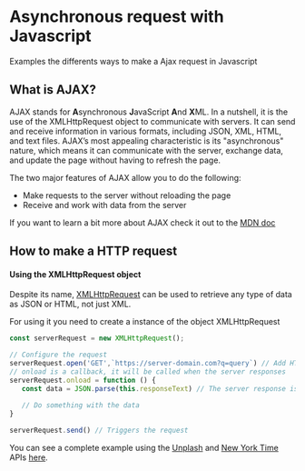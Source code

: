 # Asynchronous request with Javascript

Examples the differents ways to make a Ajax request in Javascript

## What is AJAX?

AJAX stands for **A**synchronous **J**avaScript **A**nd **X**ML. In a nutshell, it is the use of the XMLHttpRequest object to communicate with servers. It can send and receive information in various formats, including JSON, XML, HTML, and text files. AJAX’s most appealing characteristic is its "asynchronous" nature, which means it can communicate with the server, exchange data, and update the page without having to refresh the page.

The two major features of AJAX allow you to do the following:

* Make requests to the server without reloading the page
* Receive and work with data from the server

If you want to learn a bit more about AJAX check it out to the [MDN doc](https://developer.mozilla.org/en-US/docs/Web/Guide/AJAX/Getting_Started)


## How to make a HTTP request

#### Using the XMLHttpRequest object

Despite its name, [XMLHttpRequest](https://developer.mozilla.org/en-US/docs/Web/API/XMLHttpRequest) can be used to retrieve any type of data as JSON or HTML, not just XML.

For using it you need to create a instance of the object XMLHttpRequest

```javascript
const serverRequest = new XMLHttpRequest();

// Configure the request
serverRequest.open('GET',`https://server-domain.com?q=query`) // Add HTTP method and server URL
// onload is a callback, it will be called when the server responses
serverRequest.onload = function () {
   const data = JSON.parse(this.responseText) // The server response is saved in the variable responseText
   
   // Do something with the data
}

serverRequest.send() // Triggers the request
```

You can see a complete example using the [Unplash](https://unsplash.com/developers) and [New York Time](https://developer.nytimes.com/) APIs [here](Ajax_XmlHttpRequest/js/app.js).
